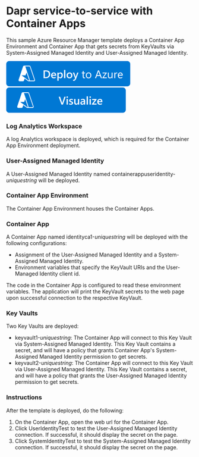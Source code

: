 # Dapr service-to-service with Container Apps
This sample Azure Resource Manager template deploys a Container App Environment and Container App that gets secrets from KeyVaults via System-Assigned Managed Identity and User-Assigned Managed Identity.

[![Deploy To Azure](https://raw.githubusercontent.com/Azure/azure-quickstart-templates/master/1-CONTRIBUTION-GUIDE/images/deploytoazure.svg?sanitize=true)](https://portal.azure.com/#create/Microsoft.Template/uri/https%3A%2F%2Fraw.githubusercontent.com%2Fazureossd%2FContainer-Apps%2Fmaster%2FManagedIdentity%2Fdotnet%2FManagedIdentity%2Fdeploy%2Fazuredeploy.json)  [![Visualize](https://raw.githubusercontent.com/Azure/azure-quickstart-templates/master/1-CONTRIBUTION-GUIDE/images/visualizebutton.svg?sanitize=true)](http://armviz.io/#/?load=https%3A%2F%2Fraw.githubusercontent.com%2Fazureossd%2FContainer-Apps%2Fmaster%2FManagedIdentity%2Fdotnet%2FManagedIdentity%2Fdeploy%2Fazuredeploy.json)

### Log Analytics Workspace

A log Analytics workspace is deployed, which is required for the Container App Environment deployment.

### User-Assigned Managed Identity

A User-Assigned Managed Identity named containerappuseridentity-*uniquestring* will be deployed.

### Container App Environment

The Container App Environment houses the Container Apps.

### Container App
A Container App named identityca1-*uniquestring* will be deployed with the following configurations:
- Assignment of the User-Assigned Managed Identity and a System-Assigned Managed Identity.
- Environment variables that specify the KeyVault URIs and the User-Managed Identity client id.

The code in the Container App is configured to read these environment variables. The application will print the KeyVault secrets to the web page upon successful connection to the respective KeyVault.

### Key Vaults
Two Key Vaults are deployed:
- keyvault1-*uniquestring*: The Container App will connect to this Key Vault via System-Assigned Managed Identity. This Key Vault contains a secret, and will have a policy that grants Container App's System-Assigned Managed Identity permission to get secrets.
- keyvault2-*uniquestring*: The Container App will connect to this Key Vault via User-Assigned Managed Identity. This Key Vault contains a secret, and will have a policy that grants the User-Assigned Managed Identity permission to get secrets.

### Instructions
After the template is deployed, do the following:
1. On the Container App, open the web url for the Container App.
2. Click UserIdentityTest to test the User-Assigned Managed Identity connection. If successful, it should display the secret on the page.
3. Click SystemIdentityTest to test the System-Assigned Managed Identity connection. If successful, it should display the secret on the page.
